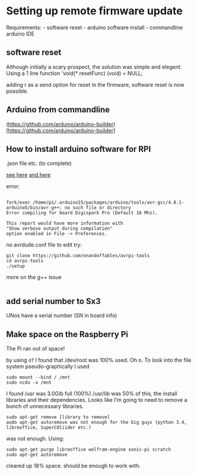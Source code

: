 # Setting up remote firmware update

Requirements:
	- software reset
	- arduino software install
	- commandline arduino IDE



## software reset
Although initially a scary prospect, the solution was simple and elegent.
Using a 1 line function 'void(* resetFunc) (void) = NULL;

adding r as a send option for reset in the firmware, software reset is now possible.

## Arduino from commandline
(https://github.com/arduino/arduino-builder)[https://github.com/arduino/arduino-builder]

## How to install arduino software for RPI
.json file etc. (to complete)

[see here](http://razzpisampler.oreilly.com/ch10.html)
[and here](https://digistump.com/wiki/digispark/tutorials/linuxtroubleshooting)

error:
```Arduino: 1.8.1 (Linux), Board: "Digispark Pro (Default 16 Mhz)"

fork/exec /home/pi/.arduino15/packages/arduino/tools/avr-gcc/4.8.1-arduino5/bin/avr-g++: no such file or directory
Error compiling for board Digispark Pro (Default 16 Mhz).

This report would have more information with
"Show verbose output during compilation"
option enabled in File -> Preferences.
```
no avrdude.conf file to edit
try:
```this
git clone https://github.com/onandoffables/avrpi-tools
cd avrpi-tools
./setup
```
more on the g++ issue
```https://github.com/arduino/Arduino/issues/3334
```
## add serial number to Sx3
UNos have a serial number (SN in board info)

## Make space on the Raspberry Pi
The Pi ran out of space!

by using `df` I found that /dev/root was 100% used. Oh o.
To look into the file system pseudo-graphically I used
```
sudo mount --bind / /mnt
sudo ncdu -x /mnt
```
I found /usr was 3.0Gib full (100%)
/usr/lib was 50% of this, the install libraries and their dependencies.
Looks like I'm going to need to remove a bunch of unnecessary libraries.
```
sudo apt-get remove [library to remove]
audo apt-get autoremove was not enough for the big guys (python 3.4, libreoffice, SuperCOliider etc.)
```
was not enough.
Using:
```
sudo apt-get purge libreoffice wolfram-engine sonic-pi scratch
sudo apt-get autoremove
```
cleared up 18% space.
should be enough to work with.
